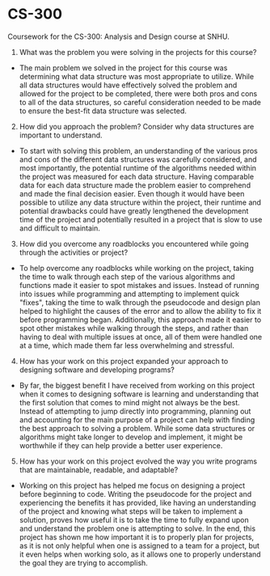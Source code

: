 # CS-300
Coursework for the CS-300: Analysis and Design course at SNHU.

1. What was the problem you were solving in the projects for this course?
- The main problem we solved in the project for this course was determining what data structure was most appropriate to utilize. While all data structures would have effectively solved the problem and allowed for the project to be completed, there were both pros and cons to all of the data structures, so careful consideration needed to be made to ensure the best-fit data structure was selected.
2. How did you approach the problem? Consider why data structures are important to understand.
- To start with solving this problem, an understanding of the various pros and cons of the different data structures was carefully considered, and most importantly, the potential runtime of the algorithms needed within the project was measured for each data structure. Having comparable data for each data structure made the problem easier to comprehend and made the final decision easier. Even though it would have been possible to utilize any data structure within the project, their runtime and potential drawbacks could have greatly lengthened the development time of the project and potentially resulted in a project that is slow to use and difficult to maintain.
3. How did you overcome any roadblocks you encountered while going through the activities or project?
- To help overcome any roadblocks while working on the project, taking the time to walk through each step of the various algorithms and functions made it easier to spot mistakes and issues. Instead of running into issues while programming and attempting to implement quick "fixes", taking the time to walk through the pseudocode and design plan helped to highlight the causes of the error and to allow the ability to fix it before programming began. Additionally, this approach made it easier to spot other mistakes while walking through the steps, and rather than having to deal with multiple issues at once, all of them were handled one at a time, which made them far less overwhelming and stressful.
4. How has your work on this project expanded your approach to designing software and developing programs?
- By far, the biggest benefit I have received from working on this project when it comes to designing software is learning and understanding that the first solution that comes to mind might not always be the best. Instead of attempting to jump directly into programming, planning out and accounting for the main purpose of a project can help with finding the best approach to solving a problem. While some data structures or algorithms might take longer to develop and implement, it might be worthwhile if they can help provide a better user experience.
5. How has your work on this project evolved the way you write programs that are maintainable, readable, and adaptable?
- Working on this project has helped me focus on designing a project before beginning to code. Writing the pseudocode for the project and experiencing the benefits it has provided, like having an understanding of the project and knowing what steps will be taken to implement a solution, proves how useful it is to take the time to fully expand upon and understand the problem one is attempting to solve. In the end, this project has shown me how important it is to properly plan for projects, as it is not only helpful when one is assigned to a team for a project, but it even helps when working solo, as it allows one to properly understand the goal they are trying to accomplish.
